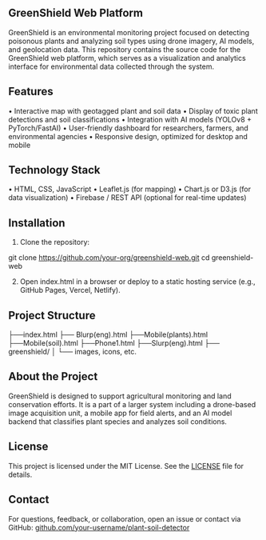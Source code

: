 ## GreenShield Web Platform

GreenShield is an environmental monitoring project focused on detecting poisonous plants and analyzing soil types using drone imagery, AI models, and geolocation data. This repository contains the source code for the GreenShield web platform, which serves as a visualization and analytics interface for environmental data collected through the system.


## Features
 • Interactive map with geotagged plant and soil data
 • Display of toxic plant detections and soil classifications
 • Integration with AI models (YOLOv8 + PyTorch/FastAI)
 • User-friendly dashboard for researchers, farmers, and environmental agencies
 • Responsive design, optimized for desktop and mobile

## Technology Stack
 • HTML, CSS, JavaScript
 • Leaflet.js (for mapping)
 • Chart.js or D3.js (for data visualization)
 • Firebase / REST API (optional for real-time updates)

## Installation
 1. Clone the repository:

git clone https://github.com/your-org/greenshield-web.git
cd greenshield-web


 2. Open index.html in a browser or deploy to a static hosting service (e.g., GitHub Pages, Vercel, Netlify).

## Project Structure

├──index.html
├── Blurp(eng).html
├──Mobile(plants).html
├──Mobile(soil).html
├──Phone1.html
├──Slurp(eng).html
├── greenshield/
│   └── images, icons, etc.

## About the Project

GreenShield is designed to support agricultural monitoring and land conservation efforts. It is a part of a larger system including a drone-based image acquisition unit, a mobile app for field alerts, and an AI model backend that classifies plant species and analyzes soil conditions.

## License

This project is licensed under the MIT License. See the [LICENSE](https://github.com/Iluxa-sensei/GreenShield/blob/main/LICENSE) file for details.

## Contact

For questions, feedback, or collaboration, open an issue or contact via GitHub: [github.com/your-username/plant-soil-detector](https://github.com/iluxa-sensei/GreenShield/issues)


